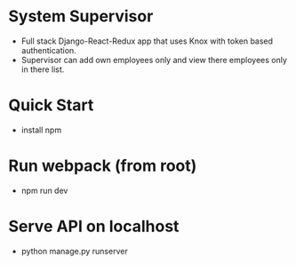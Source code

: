 # System Supervisor

- Full stack Django-React-Redux app that uses Knox with token based authentication.
- Supervisor can add own employees only and view there employees only in there list.

# Quick Start

- install npm

# Run webpack (from root)

- npm run dev

# Serve API on localhost

- python manage.py runserver

